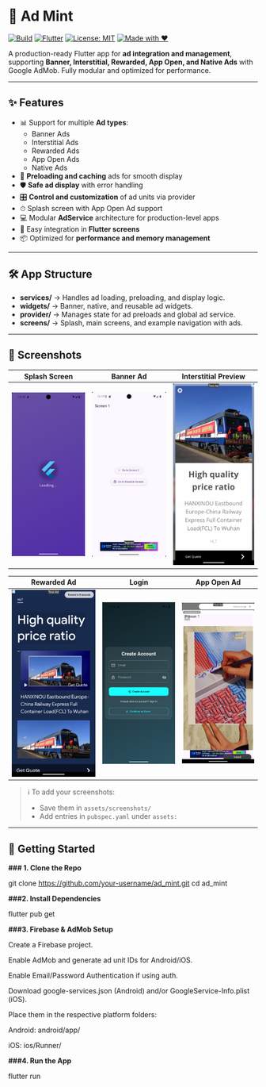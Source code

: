 # 📱 Ad Mint

[![Build](https://img.shields.io/badge/build-passing-brightgreen.svg)](https://flutter.dev)
[![Flutter](https://img.shields.io/badge/Flutter-3.22-blue)](https://flutter.dev)
[![License: MIT](https://img.shields.io/badge/license-MIT-blue.svg)](LICENSE)
[![Made with ❤️](https://img.shields.io/badge/Made%20with-%E2%9D%A4-red)](https://github.com/moizsahto)

A production-ready Flutter app for **ad integration and management**, supporting **Banner, Interstitial, Rewarded, App Open, and Native Ads** with Google AdMob. Fully modular and optimized for performance.

---

## ✨ Features

- 📊 Support for multiple **Ad types**:
  - Banner Ads
  - Interstitial Ads
  - Rewarded Ads
  - App Open Ads
  - Native Ads
- 🔁 **Preloading and caching** ads for smooth display
- 🛡 **Safe ad display** with error handling
- 🎛 **Control and customization** of ad units via provider
- ⏱ Splash screen with App Open Ad support
- 💻 Modular **AdService** architecture for production-level apps
- 🧩 Easy integration in **Flutter screens**
- 📦 Optimized for **performance and memory management**

---

## 🛠 App Structure

- **services/** → Handles ad loading, preloading, and display logic.
- **widgets/** → Banner, native, and reusable ad widgets.
- **provider/** → Manages state for ad preloads and global ad service.
- **screens/** → Splash, main screens, and example navigation with ads.

---

## 📸 Screenshots

| Splash Screen | Banner Ad | Interstitial Preview |
|---------------|-----------|--------------------|
| ![Splash](assets/screenshots/splash.png) | ![Banner](assets/screenshots/banner_ad.png) | ![Interstitial](assets/screenshots/interstitial_ad.png) |

| Rewarded Ad | Login | App Open Ad |
|------------|-----------|-------------|
| ![Rewarded](assets/screenshots/rewarded_ad.png) | ![Native](assets/screenshots/login_screen.png) | ![AppOpen](assets/screenshots/app_open_ad.png) |

> ℹ️ To add your screenshots:
> - Save them in `assets/screenshots/`
> - Add entries in `pubspec.yaml` under `assets:`

---

## 🚀 Getting Started

**### 1. Clone the Repo**

git clone https://github.com/your-username/ad_mint.git
cd ad_mint

**###2. Install Dependencies**

flutter pub get

**###3. Firebase & AdMob Setup**

Create a Firebase project.

Enable AdMob and generate ad unit IDs for Android/iOS.

Enable Email/Password Authentication if using auth.

Download google-services.json (Android) and/or GoogleService-Info.plist (iOS).

Place them in the respective platform folders:

Android: android/app/

iOS: ios/Runner/

**###4. Run the App**

flutter run
